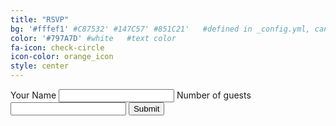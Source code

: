 ```yaml
---
title: "RSVP"
bg: '#fffef1' #C87532' #147C57' #851C21'   #defined in _config.yml, can use html color like '#0fbfcf'
color: '#797A7D' #white   #text color
fa-icon: check-circle
icon-color: orange_icon
style: center
---
```


<div class="row">
<form action="https://docs.google.com/forms/d/1piEPo3uq2G8aL9-6gGUNGX2lgBViouP-4aui9UkIJ88/formResponse" target="_blank">
    <label for="entry.1453544561">Your Name</label>
    <input type="text" name="entry.1453544561" id="entry_1453544561" class="rsvp_input">
    <label for="entry.141093176">Number of guests</label>
    <input type="text" name="entry.141093176" id="entry_141093176" class="rsvp_input">
    <input type="submit" name="submit" value="Submit" id="ss-submit">
</form>
</div>